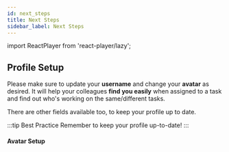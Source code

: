```yaml
---
id: next_steps
title: Next Steps
sidebar_label: Next Steps
---
```


import ReactPlayer from 'react-player/lazy';

## Profile Setup

Please make sure to update your **username** and change your **avatar** as desired. It will help your colleagues **find you easily** when assigned to a task and find out who's working on the same/different tasks.

There are other fields available too, to keep your profile up to date.

:::tip Best Practice
Remember to keep your profile up-to-date!
:::

#### Avatar Setup
  <ReactPlayer 
  url='https://vimeo.com/473438000/c31dc5a39e'
  width="100%"
  controls="true"/>    

<br/>
<br/>

